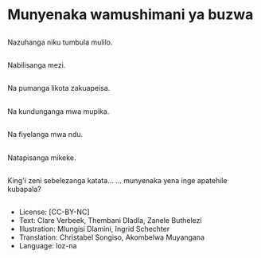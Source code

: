 # Munyenaka wamushimani ya buzwa

##
Nazuhanga niku tumbula mulilo.

##
Nabilisanga mezi.

##
Na pumanga likota zakuapeisa.

##
Na kundunganga mwa mupika.

##
Na fiyelanga mwa ndu.

##
Natapisanga mikeke.

##
King'i zeni sebelezanga katata... ... munyenaka yena inge apatehile kubapala?

##
* License: [CC-BY-NC]
* Text: Clare Verbeek, Thembani Dladla, Zanele Buthelezi
* Illustration: Mlungisi Dlamini, Ingrid Schechter
* Translation: Christabel Songiso, Akombelwa Muyangana
* Language: loz-na
